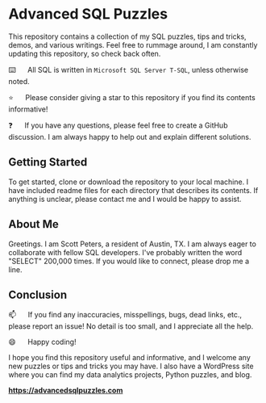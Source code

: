 # Advanced SQL Puzzles

This repository contains a collection of my SQL puzzles, tips and tricks, demos, and various writings. Feel free to rummage around, I am constantly updating this repository, so check back often.

:keyboard:&nbsp;&nbsp;&nbsp;&nbsp;&nbsp;&nbsp;All SQL is written in `Microsoft SQL Server T-SQL`, unless otherwise noted.

:star:&nbsp;&nbsp;&nbsp;&nbsp;&nbsp;&nbsp;Please consider giving a star to this repository if you find its contents informative!

:question:&nbsp;&nbsp;&nbsp;&nbsp;&nbsp;&nbsp;If you have any questions, please feel free to create a GitHub discussion. I am always happy to help out and explain different solutions.

## Getting Started

To get started, clone or download the repository to your local machine. I have included readme files for each directory that describes its contents. If anything is unclear, please contact me and I would be happy to assist.

## About Me

Greetings. I am Scott Peters, a resident of Austin, TX. I am always eager to collaborate with fellow SQL developers. I've probably written the word "SELECT" 200,000 times.  If you would like to connect, please drop me a line.

## Conclusion

:mailbox:&nbsp;&nbsp;&nbsp;&nbsp;&nbsp;&nbsp;If you find any inaccuracies, misspellings, bugs, dead links, etc., please report an issue! No detail is too small, and I appreciate all the help.

:smile:&nbsp;&nbsp;&nbsp;&nbsp;&nbsp;&nbsp;Happy coding!

I hope you find this repository useful and informative, and I welcome any new puzzles or tips and tricks you may have. I also have a WordPress site where you can find my data analytics projects, Python puzzles, and blog.    

**https://advancedsqlpuzzles.com**  
